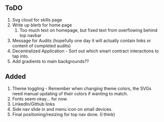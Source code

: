 ## ToDO

1. Svg cloud for skills page
2. Write up blerb for home page
    1. Too much text on homepage, but fixed text from overflowing behind top navbar
3. Message for Audits (hopefully one day it will actually contain links or content of completed audits)
4. Decentralized Application - Sort out which smart contract interactions to tap into.
5. Add gradients to main backgrounds??

## Added

1. Theme toggling - Remember when changing theme colors, the SVGs need manual updating of their colors if wanting to match.
2. Fonts seem okay... for now.
3. LinkedIn/Github links
4. Side nav slide in and menu icon on small devices.
5. Final positioning/resizing for top nav done. (I think)
